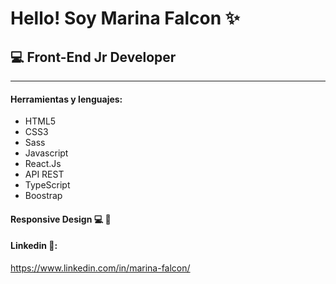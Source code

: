 # Hello! Soy Marina Falcon ✨

## 💻 Front-End Jr Developer 
***
#### __Herramientas y lenguajes__:

* HTML5
* CSS3
* Sass
* Javascript
* React.Js
* API REST
* TypeScript
* Boostrap

#### Responsive Design 💻 📱

#### Linkedin 🔗:
https://www.linkedin.com/in/marina-falcon/



